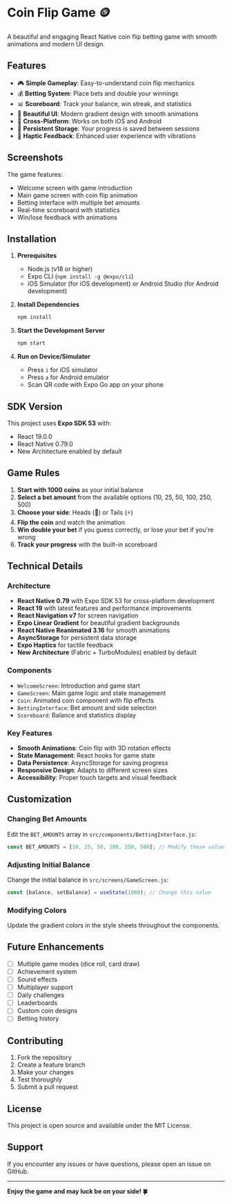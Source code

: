 # Coin Flip Game 🪙

A beautiful and engaging React Native coin flip betting game with smooth animations and modern UI design.

## Features

- 🎮 **Simple Gameplay**: Easy-to-understand coin flip mechanics
- 💰 **Betting System**: Place bets and double your winnings
- 📊 **Scoreboard**: Track your balance, win streak, and statistics
- 🎨 **Beautiful UI**: Modern gradient design with smooth animations
- 📱 **Cross-Platform**: Works on both iOS and Android
- 💾 **Persistent Storage**: Your progress is saved between sessions
- 🎯 **Haptic Feedback**: Enhanced user experience with vibrations

## Screenshots

The game features:
- Welcome screen with game introduction
- Main game screen with coin flip animation
- Betting interface with multiple bet amounts
- Real-time scoreboard with statistics
- Win/lose feedback with animations

## Installation

1. **Prerequisites**
   - Node.js (v18 or higher)
   - Expo CLI (`npm install -g @expo/cli`)
   - iOS Simulator (for iOS development) or Android Studio (for Android development)

2. **Install Dependencies**
   ```bash
   npm install
   ```

3. **Start the Development Server**
   ```bash
   npm start
   ```

4. **Run on Device/Simulator**
   - Press `i` for iOS simulator
   - Press `a` for Android emulator
   - Scan QR code with Expo Go app on your phone

## SDK Version

This project uses **Expo SDK 53** with:
- React 19.0.0
- React Native 0.79.0
- New Architecture enabled by default

## Game Rules

1. **Start with 1000 coins** as your initial balance
2. **Select a bet amount** from the available options (10, 25, 50, 100, 250, 500)
3. **Choose your side**: Heads (👑) or Tails (⚡)
4. **Flip the coin** and watch the animation
5. **Win double your bet** if you guess correctly, or lose your bet if you're wrong
6. **Track your progress** with the built-in scoreboard

## Technical Details

### Architecture
- **React Native 0.79** with Expo SDK 53 for cross-platform development
- **React 19** with latest features and performance improvements
- **React Navigation v7** for screen navigation
- **Expo Linear Gradient** for beautiful gradient backgrounds
- **React Native Reanimated 3.16** for smooth animations
- **AsyncStorage** for persistent data storage
- **Expo Haptics** for tactile feedback
- **New Architecture** (Fabric + TurboModules) enabled by default

### Components
- `WelcomeScreen`: Introduction and game start
- `GameScreen`: Main game logic and state management
- `Coin`: Animated coin component with flip effects
- `BettingInterface`: Bet amount and side selection
- `Scoreboard`: Balance and statistics display

### Key Features
- **Smooth Animations**: Coin flip with 3D rotation effects
- **State Management**: React hooks for game state
- **Data Persistence**: AsyncStorage for saving progress
- **Responsive Design**: Adapts to different screen sizes
- **Accessibility**: Proper touch targets and visual feedback

## Customization

### Changing Bet Amounts
Edit the `BET_AMOUNTS` array in `src/components/BettingInterface.js`:
```javascript
const BET_AMOUNTS = [10, 25, 50, 100, 250, 500]; // Modify these values
```

### Adjusting Initial Balance
Change the initial balance in `src/screens/GameScreen.js`:
```javascript
const [balance, setBalance] = useState(1000); // Change this value
```

### Modifying Colors
Update the gradient colors in the style sheets throughout the components.

## Future Enhancements

- [ ] Multiple game modes (dice roll, card draw)
- [ ] Achievement system
- [ ] Sound effects
- [ ] Multiplayer support
- [ ] Daily challenges
- [ ] Leaderboards
- [ ] Custom coin designs
- [ ] Betting history

## Contributing

1. Fork the repository
2. Create a feature branch
3. Make your changes
4. Test thoroughly
5. Submit a pull request

## License

This project is open source and available under the MIT License.

## Support

If you encounter any issues or have questions, please open an issue on GitHub.

---

**Enjoy the game and may luck be on your side! 🍀**
